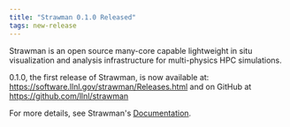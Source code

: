 ```yaml
---
title: "Strawman 0.1.0 Released"
tags: new-release
---
```


Strawman is an open source many-core capable lightweight in situ visualization and analysis infrastructure for multi-physics HPC simulations.

0.1.0, the first release of Strawman, is now available at: https://software.llnl.gov/strawman/Releases.html and on GitHub at https://github.com/llnl/strawman

For more details, see Strawman's [Documentation](https://software.llnl.gov/strawman).
